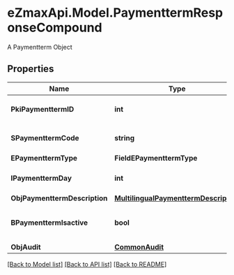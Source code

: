 # eZmaxApi.Model.PaymenttermResponseCompound
A Paymentterm Object

## Properties

Name | Type | Description | Notes
------------ | ------------- | ------------- | -------------
**PkiPaymenttermID** | **int** | The unique ID of the Paymentterm | 
**SPaymenttermCode** | **string** | The code of the Paymentterm | 
**EPaymenttermType** | **FieldEPaymenttermType** |  | 
**IPaymenttermDay** | **int** | The day of the Paymentterm | 
**ObjPaymenttermDescription** | [**MultilingualPaymenttermDescription**](MultilingualPaymenttermDescription.md) |  | 
**BPaymenttermIsactive** | **bool** | Whether the Paymentterm is active or not | 
**ObjAudit** | [**CommonAudit**](CommonAudit.md) |  | 

[[Back to Model list]](../README.md#documentation-for-models) [[Back to API list]](../README.md#documentation-for-api-endpoints) [[Back to README]](../README.md)


